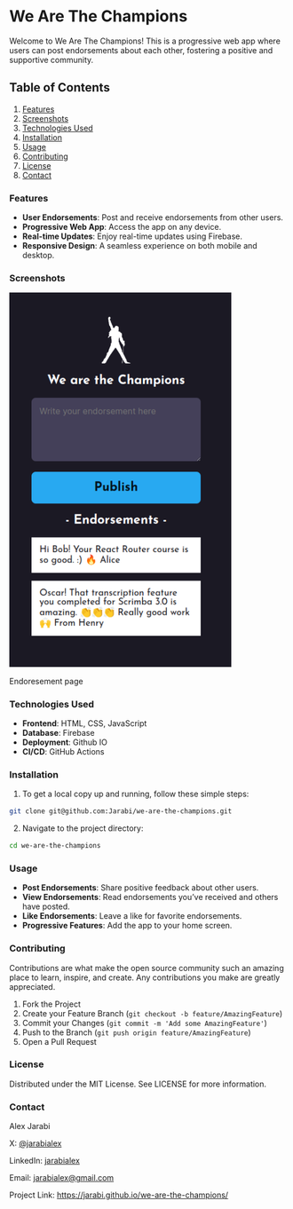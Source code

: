 # We Are The Champions

Welcome to We Are The Champions! This is a progressive web app where users can post endorsements about each other, fostering a positive and supportive community.

## Table of Contents

1. [Features](#features)
1. [Screenshots](#screenshots)
1. [Technologies Used](#technologies-used)
1. [Installation](#installation)
1. [Usage](#usage)
1. [Contributing](#contributing)
1. [License](#license)
1. [Contact](#contact)

### Features

- **User Endorsements**: Post and receive endorsements from other users.
- **Progressive Web App**: Access the app on any device.
- **Real-time Updates**: Enjoy real-time updates using Firebase.
- **Responsive Design**: A seamless experience on both mobile and desktop.

### Screenshots

<img src="./assets/screenshot.png" width="400">

Endoresement page

### Technologies Used

- **Frontend**: HTML, CSS, JavaScript
- **Database**: Firebase
- **Deployment**: Github IO
- **CI/CD**: GitHub Actions

### Installation

1. To get a local copy up and running, follow these simple steps:

```bash
git clone git@github.com:Jarabi/we-are-the-champions.git
```

2. Navigate to the project directory:

```bash
cd we-are-the-champions
```

### Usage

- **Post Endorsements**: Share positive feedback about other users.
- **View Endorsements**: Read endorsements you’ve received and others have posted.
- **Like Endorsements**: Leave a like for favorite endorsements.
- **Progressive Features**: Add the app to your home screen.

### Contributing

Contributions are what make the open source community such an amazing place to learn, inspire, and create. Any contributions you make are greatly appreciated.

1. Fork the Project
1. Create your Feature Branch (`git checkout -b feature/AmazingFeature`)
1. Commit your Changes (`git commit -m 'Add some AmazingFeature'`)
1. Push to the Branch (`git push origin feature/AmazingFeature`)
1. Open a Pull Request

### License

Distributed under the MIT License. See LICENSE for more information.

### Contact

Alex Jarabi

X: [@jarabialex](https://x.com/jarabialex)

LinkedIn: [jarabialex](https://www.linkedin.com/in/jarabialex/)

Email: jarabialex@gmail.com

Project Link: https://jarabi.github.io/we-are-the-champions/


